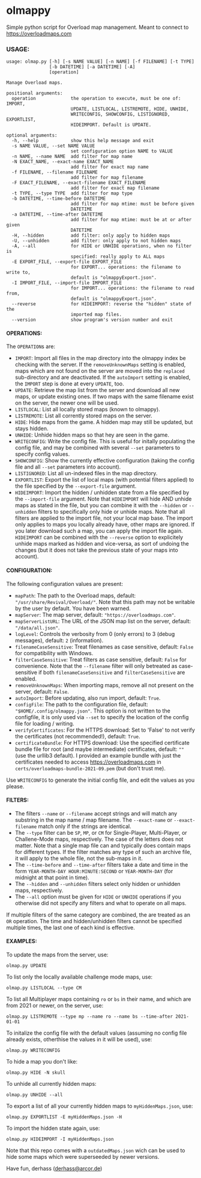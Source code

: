 # olmappy
Simple python script for Overload map management. Meant to connect to https://overloadmaps.com

### USAGE:

```
usage: olmap.py [-h] [-s NAME VALUE] [-n NAME] [-f FILENAME] [-t TYPE]
                [-b DATETIME] [-a DATETIME] [-A]
                [operation]

Manage Overload maps.

positional arguments:
  operation             the operation to execute, must be one of: IMPORT,
                        UPDATE, LISTLOCAL, LISTREMOTE, HIDE, UNHIDE,
                        WRITECONFIG, SHOWCONFIG, LISTIGNORED, EXPORTLIST,
                        HIDEIMPORT. Default is UPDATE.

optional arguments:
  -h, --help            show this help message and exit
  -s NAME VALUE, --set NAME VALUE
                        set configuration option NAME to VALUE
  -n NAME, --name NAME  add filter for map name
  -N EXACT_NAME, --exact-name EXACT_NAME
                        add filter for exact map name
  -f FILENAME, --filename FILENAME
                        add filter for map filename
  -F EXACT_FILENAME, --exact-filename EXACT_FILENAME
                        add filter for exact map filename
  -t TYPE, --type TYPE  add filter for map type
  -b DATETIME, --time-before DATETIME
                        add filter for map mtime: must be before given
                        DATETIME
  -a DATETIME, --time-after DATETIME
                        add filter for map mtime: must be at or after given
                        DATETIME
  -H, --hidden          add filter: only apply to hidden maps
  -U, --unhidden        add filter: only apply to not hidden maps
  -A, --all             for HIDE or UNHIDE operations, when no filter is
                        specified: really apply to ALL maps
  -E EXPORT_FILE, --export-file EXPORT_FILE
                        for EXPORT... operations: the filename to write to,
                        default is "olmappyExport.json".
  -I IMPORT_FILE, --import-file IMPORT_FILE
                        for IMPORT... operations: the filename to read from,
                        default is "olmappyExport.json".
  --reverse             for HIDEIMPORT: reverse the "hidden" state of the
                        imported map files.
  --version             show program's version number and exit
```

#### OPERATIONS:

The `OPERATION`s are:
* `IMPORT`: Import all files in the map directory into the olmappy index be checking with the server. If the `removeUnknownMaps` setting is enabled, maps which are not found on the server are moved into the `replaced` sub-directory and are deactivated. If the `autoImport` setting is enabled, the `IMPORT` step is done at every `UPDATE`, too.
* `UPDATE`: Retrieve the map list from the server and download all new maps, or update existing ones. If two maps with the same filename exist on the server, the newer one will be used.
* `LISTLOCAL`: List all locally stored maps (known to olmappy).
* `LISTREMOTE`: List all corrently stored maps on the server.
* `HIDE`: Hide maps from the game. A hidden map may still be updated, but stays hidden.
* `UNHIDE`: Unhide hidden maps so that hey are seen in the game.
* `WRITECONFIG`: Write the config file. This is useful for initally populating the config file, and may be combined with several `--set` parameters to specify config values.
* `SHOWCONFIG`: Show the currently effective configuration (taking the config file and all `--set` parameters into account).
* `LISTIGNORED`: List all un-indexed files in the map directory.
* `EXPORTLIST`: Export the list of local maps (with potential filters applied) to the file specified by the `--export-file` argument.
* `HIDEIMPORT`: Import the hidden / unhidden state from a file specified by the `--import-file` argument. Note that `HIDEIMPORT` will hide AND unhide maps as stated in the file, but you can combine it with the `--hidden` or `--unhidden` filters to specifically only hide or unhide maps. Note that all filters are applied to the import file, not your local map base. The import only applies to maps you locally already have, other maps are ignored. If you later download such a map, you can apply the import file again. `HIDEIMPORT` can be combined with the `--reverse` option to explicitely unhide maps marked as hidden and vice-versa, as sort of undoing the changes (but it does not take the previous state of your maps into account).

#### CONFIGURATION:

The following configuration values are present:
* `mapPath`: The path to the Overload maps, default: `"/usr/share/Revival/Overload/"`. Note that this path may not be writable by the user by default. You have been warned.
* `mapServer`: The map server, default: `"https://overloadmaps.com"`.
* `mapServerListURL`: The URL of the JSON map list on the server, default: `"/data/all.json"`.
* `logLevel`: Controls the verbosity from 0 (only errors) to 3 (debug messages), default: `2` (information).
* `filenameCaseSensitive`: Treat filenames as case sensitive, default: `False` for compatibility with Windows.
* `filterCaseSensitive`: Treat filters as case sensitive, default: `False` for convenience. Note that the `--filename` filter will only betreated as case-sensitive if both `filenameCaseSensitive` and `filterCaseSensitive` are enabled.
* `removeUnknownMaps`: When importing maps, remove all not present on the server, default: `False`.
* `autoImport`: Before updating, also run import, default: `True`.
* `configFile`: The path to the configuration file, default: `"$HOME/.config/olmappy.json"`. This option is not written to the configfile, it is only used via `--set` to specify the location of the config file for loading / writing.
* `verifyCertificates`: For the HTTPS download: Set to 'False' to not verify the certificates (not recommended!), default: `True`.
* `certificateBundle`: For HTTPS download: Use the specified certificate bundle file for root (and maybe intermediate) certificates, default: `""` (use the urllib3 default). I provided an example bundle with just the certificates needed to access https://overloadmaps.com in `certs/overloadmaps-bundle-2021-09.pem` (but don't trust me).

Use `WRITECONFIG` to generate the initial config file, and edit the values as you please.

#### FILTERS:

* The filters `--name` or `--filename` accept strings and will match any substring in the map name / map filename. The `--exact-name` or `--exact-filename` match only if the strings are identical.
* The `--type` filter can be `SP`, `MP`, or `CM` for Single-Player, Multi-Player, or Challene-Mode maps, respectively. The case of the letters does not matter. Note that a single map file can and typically does contain maps for different types. If the filter matches any type of such an archive file, it will apply to the whole file, not the sub-maps in it.
* The `--time-before` and `--time-after` filters take a date and time in the form `YEAR-MONTH-DAY HOUR:MINUTE:SECOND` or `YEAR-MONTH-DAY` (for midnight at that point in time).
* The `--hidden` and `--unhidden` filters select only hidden or unhidden maps, respectively.
* The `--all` option must be given for `HIDE` or `UNHIDE` operations if you otherwise did not specify any filters and what to operate on all maps.

If multiple filters of the same category are combined, the are treated as an `OR` operation. The time and hidden/unhidden filters cannot be specified multiple times, the last one of each kind is effective.

#### EXAMPLES:

To update the maps from the server, use:
```
olmap.py UPDATE
```

To list only the locally available challenge mode maps, use:
```
olmap.py LISTLOCAL --type CM
```

To list all Multiplayer maps containing `ro` or `bs` in their name, and which are from 2021 or newer, on the server, use:
```
olmap.py LISTREMOTE --type mp --name ro --name bs --time-after 2021-01-01
```

To initalize the config file with the default values (assuming no config file already exists, otherthise the values in it will be used), use:
```
olmap.py WRITECONFIG
```

To hide a map you don't like:
```
olmap.py HIDE -N skull
```

To unhide all currently hidden maps:
```
olmap.py UNHIDE --all
```

To export a list of all your currently hidden maps to `myHiddenMaps.json`, use:
```
olmap.py EXPORTLIST -E myHiddenMaps.json -H
```

To import the hidden state again, use:
```
olmap.py HIDEIMPORT -I myHiddenMaps.json
```

Note that this repo comes with a `outdatedMaps.json` wich can be used to hide some maps which were
superseeded by newer versions.

Have fun,
     derhass
     (<derhass@arcor.de>)

